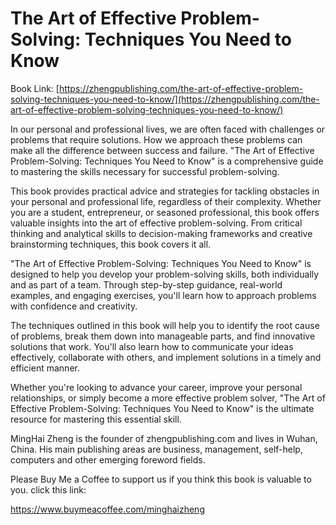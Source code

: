# The Art of Effective Problem-Solving: Techniques You Need to Know

Book Link: [https://zhengpublishing.com/the-art-of-effective-problem-solving-techniques-you-need-to-know/](https://zhengpublishing.com/the-art-of-effective-problem-solving-techniques-you-need-to-know/)

In our personal and professional lives, we are often faced with challenges or problems that require solutions. How we approach these problems can make all the difference between success and failure. "The Art of Effective Problem-Solving: Techniques You Need to Know" is a comprehensive guide to mastering the skills necessary for successful problem-solving.

This book provides practical advice and strategies for tackling obstacles in your personal and professional life, regardless of their complexity. Whether you are a student, entrepreneur, or seasoned professional, this book offers valuable insights into the art of effective problem-solving. From critical thinking and analytical skills to decision-making frameworks and creative brainstorming techniques, this book covers it all.

"The Art of Effective Problem-Solving: Techniques You Need to Know" is designed to help you develop your problem-solving skills, both individually and as part of a team. Through step-by-step guidance, real-world examples, and engaging exercises, you'll learn how to approach problems with confidence and creativity.

The techniques outlined in this book will help you to identify the root cause of problems, break them down into manageable parts, and find innovative solutions that work. You'll also learn how to communicate your ideas effectively, collaborate with others, and implement solutions in a timely and efficient manner.

Whether you're looking to advance your career, improve your personal relationships, or simply become a more effective problem solver, "The Art of Effective Problem-Solving: Techniques You Need to Know" is the ultimate resource for mastering this essential skill.

MingHai Zheng is the founder of zhengpublishing.com and lives in Wuhan, China. His main publishing areas are business, management, self-help, computers and other emerging foreword fields.

Please Buy Me a Coffee to support us if you think this book is valuable to you. click this link:

https://www.buymeacoffee.com/minghaizheng
